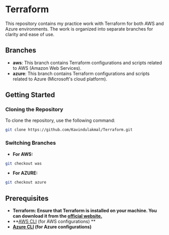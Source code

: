 # Terraform

This repository contains my practice work with Terraform for both AWS and Azure environments. The work is organized into separate branches for clarity and ease of use.

## Branches

- **aws**: This branch contains Terraform configurations and scripts related to AWS (Amazon Web Services).
- **azure**: This branch contains Terraform configurations and scripts related to Azure (Microsoft's cloud platform).

## Getting Started

### Cloning the Repository

To clone the repository, use the following command:

```bash
git clone https://github.com/Kavindulakmal/Terraform.git
```
### Switching Branches

- **For AWS:**
```bash
git checkout was
```
- **For AZURE:**
```bash
git checkout azure
```
## Prerequisites
- **Terraform: Ensure that Terraform is installed on your machine. You can download it from the [official website.](https://www.terraform.io/)**
- **[AWS CLI](https://docs.aws.amazon.com/cli/latest/userguide/getting-started-install.html) (for AWS configurations) **
- **[Azure CLI](https://learn.microsoft.com/en-us/cli/azure/) (for Azure configurations)**
